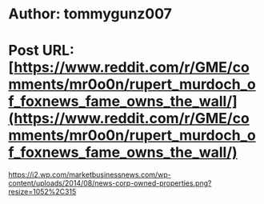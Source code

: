 # Author: tommygunz007
# Post URL: [https://www.reddit.com/r/GME/comments/mr0o0n/rupert_murdoch_of_foxnews_fame_owns_the_wall/](https://www.reddit.com/r/GME/comments/mr0o0n/rupert_murdoch_of_foxnews_fame_owns_the_wall/)


https://i2.wp.com/marketbusinessnews.com/wp-content/uploads/2014/08/news-corp-owned-properties.png?resize=1052%2C315